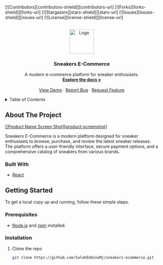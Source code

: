 <!-- PROJECT SHIELDS -->
[![Contributors][contributors-shield]][contributors-url]
[![Forks][forks-shield]][forks-url]
[![Stargazers][stars-shield]][stars-url]
[![Issues][issues-shield]][issues-url]
[![License][license-shield]][license-url]

<!-- PROJECT LOGO -->
<br />
<div align="center">
  <a href="https://github.com/SalahEddineMj/sneakers-ecommerce">
    <img src="assets/banner.png" alt="Logo" width="80" height="80">
  </a>
  <h3 align="center">Sneakers E-Commerce</h3>
  <p align="center">
    A modern e-commerce platform for sneaker enthusiasts.
    <br />
    <a href="https://github.com/your_username/sneakers-ecommerce"><strong>Explore the docs »</strong></a>
    <br />
    <br />
    <a href="https://sneackers-e-commerce.netlify.app/">View Demo</a>
    &middot;
    <a href="https://github.com/your_username/sneakers-ecommerce/issues/new?labels=bug&template=bug-report.md">Report Bug</a>
    &middot;
    <a href="https://github.com/your_username/sneakers-ecommerce/issues/new?labels=enhancement&template=feature-request.md">Request Feature</a>
  </p>
</div>

<!-- TABLE OF CONTENTS -->
<details>
  <summary>Table of Contents</summary>
  <ol>
    <li><a href="#about-the-project">About The Project</a></li>
    <li><a href="#built-with">Built With</a></li>
    <li><a href="#getting-started">Getting Started</a></li>
    <li><a href="#usage">Usage</a></li>
    <li><a href="#roadmap">Roadmap</a></li>
    <li><a href="#contributing">Contributing</a></li>
    <li><a href="#license">License</a></li>
    <li><a href="#contact">Contact</a></li>
    <li><a href="#acknowledgments">Acknowledgments</a></li>
  </ol>
</details>

## About The Project

[![Product Name Screen Shot][product-screenshot]](https://example.com)

Sneakers E-Commerce is a modern platform designed for sneaker enthusiasts to browse, purchase, and review the latest sneaker releases. The platform offers a user-friendly interface, secure payment options, and a comprehensive catalog of sneakers from various brands.

### Built With

- [React](https://reactjs.org/)


## Getting Started

To get a local copy up and running, follow these simple steps.

### Prerequisites

- [Node.js](https://nodejs.org/) and [npm](https://www.npmjs.com/) installed.

### Installation

1. Clone the repo
   ```sh
   git clone https://github.com/SalahEddineMj/sneakers-ecommerce.git
